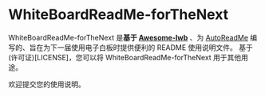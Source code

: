 # WhiteBoardReadMe-forTheNext

WhiteBoardReadMe-forTheNext 是**基于 [Awesome-Iwb](https://github.com/Awesome-Iwb/Awesome-Iwb)** 、为 [AutoReadMe](https://github.com/Xwei1645/AutoReadMe) 编写的、旨在为下一届使用电子白板时提供便利的 README 使用说明文件。
基于(许可证)[LICENSE]，您可以将 WhiteBoardReadMe-forTheNext 用于其他用途。

欢迎提交您的使用说明。
